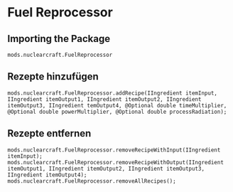 # Fuel Reprocessor

## Importing the Package
`mods.nuclearcraft.FuelReprocessor`

## Rezepte hinzufügen
```zenscript
mods.nuclearcraft.FuelReprocessor.addRecipe(IIngredient itemInput, IIngredient itemOutput1, IIngredient itemOutput2, IIngredient itemOutput3, IIngredient temOutput4, @Optional double timeMultiplier, @Optional double powerMultiplier, @Optional double processRadiation);
```

## Rezepte entfernen
```zenscript
mods.nuclearcraft.FuelReprocessor.removeRecipeWithInput(IIngredient itemInput);
mods.nuclearcraft.FuelReprocessor.removeRecipeWithOutput(IIngredient itemOutput1, IIngredient itemOutput2, IIngredient itemOutput3, IIngredient itemOutput4);
mods.nuclearcraft.FuelReprocessor.removeAllRecipes();
```